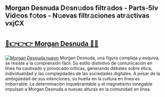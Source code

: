 ## Morgan Desnuda D𝚎sn𝚞dos filtr𝚊dos - Parts-5Iv Vid𝚎os f𝚘tos - N𝚞evas filtr𝚊ciones atr𝚊ctivas vxjCX

# <h2><a href="http://mb6195.tromn.icu/?c=Morgan+Desnuda">🔗👉👉👉 Morgan Desnuda 🔗🔗</a></h2>

[![Morgan Desnuda nuevo](https://i.imgur.com/pEAQMta.gif)](http://mb6195.tromn.icu/?c=Morgan+Desnuda)
Morgan Desnuda, una figura compleja y esquiva, se resiste a la comprensión fácil. Su estilo distintivo de comunicación en línea ha cautivado y provocado críticas, generando debates sobre ética, individualidad y las complejidades de las sociedades digitales. A pesar de la ambigüedad de sus intenciones, su huella en la cultura en línea es imborrable. La determinación inquebrantable y el magnetismo innegable impulsan a Morgan Desnuda a nuevas alturas en la comunidad en línea.
